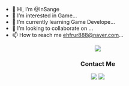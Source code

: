 - 👋 Hi, I’m @InSange
- 👀 I’m interested in Game...
- 🌱 I’m currently learning Game Develope...
- 💞️ I’m looking to collaborate on ...
- 📫 How to reach me ehfrur888@naver.com...

<div align='center'> 

<img src="https://tech-orbit.wontory.dev/api?title=NuNu&tech=Unreal%20Engine,C,Unity&size=500&duration=20" style="max-width: 700px; background-color: #0000;" />

  
<h3 align="center">Contact Me</h3>
  
  <p>
    
<a href="[https://ttaerrim.tistory.com/](https://sunwo777.tistory.com/)"><img src="https://img.shields.io/badge/Tech Blog-323232?style=flat" /></a>
<a href="mailto:ehfrur888@naver.com"><img src="https://img.shields.io/badge/Naver-03C75A?style=for-the-badge&logo=naver&logoColor=white" /></a>
  </p>
 <p>
   
  </p>
  <br/>
  <br/>
  


  
</div>

